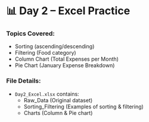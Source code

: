 # 📊 Day 2 – Excel Practice  

### Topics Covered:
- Sorting (ascending/descending)
- Filtering (Food category)
- Column Chart (Total Expenses per Month)
- Pie Chart (January Expense Breakdown)

### File Details:
- `Day2_Excel.xlsx` contains:
  - Raw_Data (Original dataset)
  - Sorting_Filtering (Examples of sorting & filtering)
  - Charts (Column & Pie chart)
